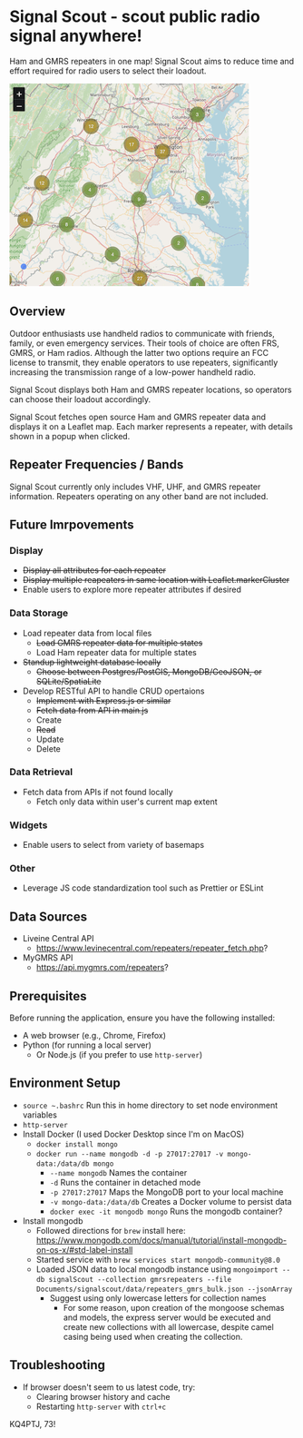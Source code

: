 # Signal Scout - scout public radio signal anywhere!

Ham and GMRS repeaters in one map! Signal Scout aims to reduce time and effort required for radio users to select their loadout.

![Snip of SignalScout UI](./signalscout-page.png)

## Overview

Outdoor enthusiasts use handheld radios to communicate with friends, family, or even emergency services. Their tools of choice are often FRS, GMRS, or Ham radios. Although the latter two options require an FCC license to transmit, they enable operators to use repeaters, significantly increasing the transmission range of a low-power handheld radio.

Signal Scout displays both Ham and GMRS repeater locations, so operators can choose their loadout accordingly.

Signal Scout fetches open source Ham and GMRS repeater data and displays it on a Leaflet map. Each marker represents a repeater, with details shown in a popup when clicked.

## Repeater Frequencies / Bands
Signal Scout currently only includes VHF, UHF, and GMRS repeater information. Repeaters operating on any other band are not included.

## Future Imrpovements
### Display
- ~~Display all attributes for each repeater~~
- ~~Display multiple reapeaters in same location with Leaflet.markerCluster~~
- Enable users to explore more repeater attributes if desired
### Data Storage
- Load repeater data from local files 
  - ~~Load GMRS repeater data for multiple states~~
  - Load Ham repeater data for multiple states
- ~~Standup lightweight database locally~~
  - ~~Choose between Postgres/PostGIS, MongoDB/GeoJSON, or SQLite/SpatiaLite~~
- Develop RESTful API to handle CRUD opertaions
  - ~~Implement with Express.js or similar~~
  - ~~Fetch data from API in main.js~~
  - Create
  - ~~Read~~
  - Update
  - Delete
### Data Retrieval
- Fetch data from APIs if not found locally
  - Fetch only data within user's current map extent
### Widgets
- Enable users to select from variety of basemaps
### Other
- Leverage JS code standardization tool such as Prettier or ESLint

## Data Sources
- Liveine Central API
  - https://www.levinecentral.com/repeaters/repeater_fetch.php?
- MyGMRS API
  - https://api.mygmrs.com/repeaters?

## Prerequisites
Before running the application, ensure you have the following installed:
- A web browser (e.g., Chrome, Firefox)
- Python (for running a local server)
  - Or Node.js (if you prefer to use `http-server`)

## Environment Setup
- `source ~.bashrc` Run this in home directory to set node environment variables
- `http-server`
- Install Docker (I used Docker Desktop since I'm on MacOS)
  - `docker install mongo`
  - `docker run --name mongodb -d -p 27017:27017 -v mongo-data:/data/db mongo`
    - `--name mongodb` Names the container
    - `-d` Runs the container in detached mode
    - `-p 27017:27017` Maps the MongoDB port to your local machine
    - `-v mongo-data:/data/db` Creates a Docker volume to persist data
    - `docker exec -it mongodb mongo` Runs the mongodb container?
- Install mongodb
  - Followed directions for `brew` install here: https://www.mongodb.com/docs/manual/tutorial/install-mongodb-on-os-x/#std-label-install
  - Started service with `brew services start mongodb-community@8.0`
  - Loaded JSON data to local mongodb instance using `mongoimport --db signalScout --collection gmrsrepeaters --file Documents/signalscout/data/repeaters_gmrs_bulk.json --jsonArray`
    - Suggest using only lowercase letters for collection names
      - For some reason, upon creation of the mongoose schemas and models, the express server would be executed and create new collections with all lowercase, despite camel casing being used when creating the collection.

## Troubleshooting
- If browser doesn't seem to us latest code, try:
  - Clearing browser history and cache
  - Restarting `http-server` with `ctrl+c`

KQ4PTJ, 73!